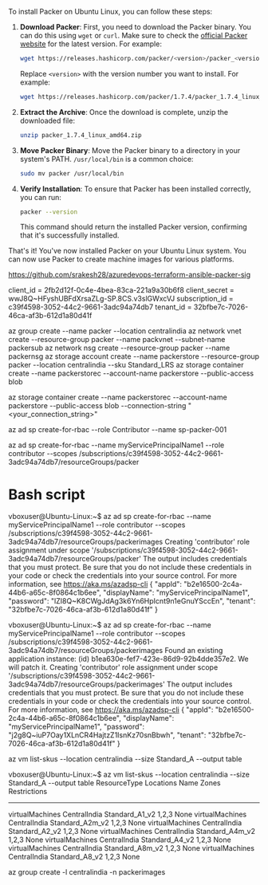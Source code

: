 To install Packer on Ubuntu Linux, you can follow these steps:

1. **Download Packer**:
   First, you need to download the Packer binary. You can do this using `wget` or `curl`. Make sure to check the [official Packer website](https://www.packer.io/downloads) for the latest version. For example:

   ```bash
   wget https://releases.hashicorp.com/packer/<version>/packer_<version>_linux_amd64.zip
   ```

   Replace `<version>` with the version number you want to install. For example:

   ```bash
   wget https://releases.hashicorp.com/packer/1.7.4/packer_1.7.4_linux_amd64.zip
   ```

2. **Extract the Archive**:
   Once the download is complete, unzip the downloaded file:

   ```bash
   unzip packer_1.7.4_linux_amd64.zip
   ```

3. **Move Packer Binary**:
   Move the Packer binary to a directory in your system's PATH. `/usr/local/bin` is a common choice:

   ```bash
   sudo mv packer /usr/local/bin
   ```

4. **Verify Installation**:
   To ensure that Packer has been installed correctly, you can run:

   ```bash
   packer --version
   ```

   This command should return the installed Packer version, confirming that it's successfully installed.

That's it! You've now installed Packer on your Ubuntu Linux system. You can now use Packer to create machine images for various platforms.

https://github.com/srakesh28/azuredevops-terraform-ansible-packer-sig


client_id       = 2fb2d12f-0c4e-4bea-83ca-221a9a30b6f8
client_secret   = wwJ8Q~HFyshUBFdXrsaZLg-SP.8CS.v3slGWxcVJ
subscription_id = c39f4598-3052-44c2-9661-3adc94a74db7
tenant_id       = 32bfbe7c-7026-46ca-af3b-612d1a80d41f

az group create --name packer --location centralindia
az network vnet create --resource-group packer --name packvnet --subnet-name packersub
az network nsg create --resource-group packer --name packernsg
az storage account create --name packerstore --resource-group packer --location centralindia --sku Standard_LRS
az storage container create --name packerstorec --account-name packerstore --public-access blob

az storage container create --name packerstorec --account-name packerstore --public-access blob --connection-string "<your_connection_string>"

az ad sp create-for-rbac --role Contributor --name sp-packer-001

az ad sp create-for-rbac --name myServicePrincipalName1 --role contributor --scopes /subscriptions/c39f4598-3052-44c2-9661-3adc94a74db7/resourceGroups/packer


# Bash script

vboxuser@Ubuntu-Linux:~$ az ad sp create-for-rbac --name myServicePrincipalName1 --role contributor --scopes /subscriptions/c39f4598-3052-44c2-9661-3adc94a74db7/resourceGroups/packerimages
Creating 'contributor' role assignment under scope '/subscriptions/c39f4598-3052-44c2-9661-3adc94a74db7/resourceGroups/packer'
The output includes credentials that you must protect. Be sure that you do not include these credentials in your code or check the credentials into your source control. For more information, see https://aka.ms/azadsp-cli
{
  "appId": "b2e16500-2c4a-44b6-a65c-8f0864c1b6ee",
  "displayName": "myServicePrincipalName1",
  "password": "lZI8Q~K8CWgJdAg3k6Yn6HpIcnt9n1eGnuYSccEn",
  "tenant": "32bfbe7c-7026-46ca-af3b-612d1a80d41f"
}

vboxuser@Ubuntu-Linux:~$ az ad sp create-for-rbac --name myServicePrincipalName1 --role contributor --scopes /subscriptions/c39f4598-3052-44c2-9661-3adc94a74db7/resourceGroups/packerimages
Found an existing application instance: (id) b1ea630e-fef7-423e-86d9-92b4dde357e2. We will patch it.
Creating 'contributor' role assignment under scope '/subscriptions/c39f4598-3052-44c2-9661-3adc94a74db7/resourceGroups/packerimages'
The output includes credentials that you must protect. Be sure that you do not include these credentials in your code or check the credentials into your source control. For more information, see https://aka.ms/azadsp-cli
{
  "appId": "b2e16500-2c4a-44b6-a65c-8f0864c1b6ee",
  "displayName": "myServicePrincipalName1",
  "password": "j2g8Q~iuP7Oay1XLnCR4HajtzZ1IsnKz70snBbwh",
  "tenant": "32bfbe7c-7026-46ca-af3b-612d1a80d41f"
}

az vm list-skus --location centralindia --size Standard_A --output table 

vboxuser@Ubuntu-Linux:~$ az vm list-skus --location centralindia --size Standard_A --output table 
ResourceType     Locations     Name             Zones    Restrictions
---------------  ------------  ---------------  -------  --------------
virtualMachines  CentralIndia  Standard_A1_v2   1,2,3    None
virtualMachines  CentralIndia  Standard_A2m_v2  1,2,3    None
virtualMachines  CentralIndia  Standard_A2_v2   1,2,3    None
virtualMachines  CentralIndia  Standard_A4m_v2  1,2,3    None
virtualMachines  CentralIndia  Standard_A4_v2   1,2,3    None
virtualMachines  CentralIndia  Standard_A8m_v2  1,2,3    None
virtualMachines  CentralIndia  Standard_A8_v2   1,2,3    None



az group create -l centralindia -n packerimages